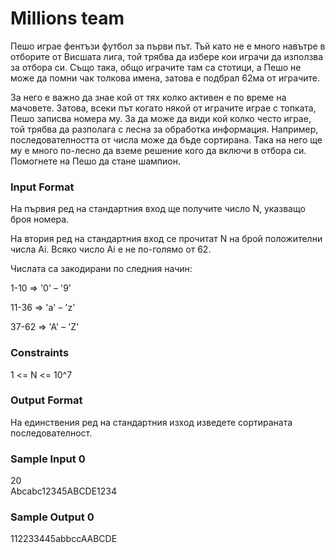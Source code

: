 # Millions team

Пешо играе фентъзи футбол за първи път. Тъй като не е много навътре в отборите от Висшата лига, той трябва да избере кои играчи да използва за отбора си. Също така, общо играчите там са стотици, а Пешо не може да помни чак толкова имена, затова е подбрал 62ма от играчите.

За него е важно да знае кой от тях колко активен е по време на мачовете. Затова, всеки път когато някой от играчите играе с топката, Пешо записва номера му. За да може да види кой колко често играе, той трябва да разполага с лесна за обработка информация. Например, последователността от числа може да бъде сортирана. Така на него ще му е много по-лесно да вземе решение кого да включи в отбора си. Помогнете на Пешо да стане шампион.

### Input Format

На първия ред на стандартния вход ще получите число N, указващо броя номера.

На втория ред на стандартния вход се прочитат N на брой положителни числа Ai. Всяко число Ai е не по-голямо от 62.

Числата са закодирани по следния начин:

1-10 => '0' – '9'

11-36 => 'a' – 'z'

37-62 => 'A' – 'Z'

### Constraints

1 <= N <= 10^7

### Output Format

На единствения ред на стандартния изход изведете сортираната последователност.

### Sample Input 0
20 <br>
Abcabc12345ABCDE1234

### Sample Output 0

112233445abbccAABCDE
